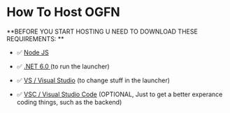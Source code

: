 # How To Host OGFN


**BEFORE YOU START HOSTING U NEED TO DOWNLOAD THESE REQUIREMENTS: **

- :white_check_mark: [Node JS](https://nodejs.org/en) 

- :white_check_mark: [.NET 6.0 ](https://dotnet.microsoft.com/en-us/download/dotnet/thank-you/sdk-6.0.418-windows-x64-installer) (to run the launcher)

- :white_check_mark: [VS / Visual Studio](https://visualstudio.microsoft.com/) (to change stuff in the launcher)

- :white_check_mark: [VSC / Visual Studio Code](https://visualstudio.microsoft.com/) (OPTIONAL, Just to get a better experance coding things, such as the backend)
